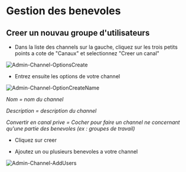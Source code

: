 # Gestion des benevoles

## Creer un nouvau groupe d'utilisateurs

* Dans la liste des channels sur la gauche, cliquez sur les trois petits points a cote de "Canaux" et selectionnez "Creer un canal"

![Admin-Channel-OptionsCreate](https://user-images.githubusercontent.com/103455159/162825289-29c569fd-6f9c-47a3-b9ef-428547c3fde3.png)

* Entrez ensuite les options de votre channel

![Admin-Channel-OptionCreateName](https://user-images.githubusercontent.com/103455159/162824346-84d337a4-4f2b-470e-b322-04279b3dc396.png)

*Nom = nom du channel*

*Description = description du channel*

*Convertir en canal prive = Cocher pour faire un channel ne concernant qu'une partie des benevoles (ex : groupes de travail)*

* Cliquez sur creer

* Ajoutez un ou plusieurs benevoles a votre channel

![Admin-Channel-AddUsers](https://user-images.githubusercontent.com/103455159/162825140-8e9c5e4e-58bc-4434-907c-8445663242d1.png)

